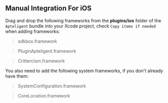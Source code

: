## Manual Integration For iOS
Drag and drop the following frameworks from the __plugins/ios__ folder of the `Apteligent` bundle into your Xcode project, check `Copy items if needed` when
adding frameworks:

> sdkbox.framework

> PluginApteligent.framework

> Crittercism.framework

You also need to add the following system frameworks, if you don't already have them:

> SystemConfiguration.framework

> CoreLocation.framework
